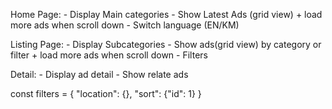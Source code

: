 Home Page:
    - Display Main categories
    - Show Latest Ads (grid view) + load more ads when scroll down
    - Switch language (EN/KM)

Listing Page:
    - Display Subcategories
    - Show ads(grid view) by category or filter + load more ads when scroll down
    - Filters

Detail:
    - Display ad detail
    - Show relate ads




const filters = {
    "location": {},
    "sort": {"id": 1}
}
    